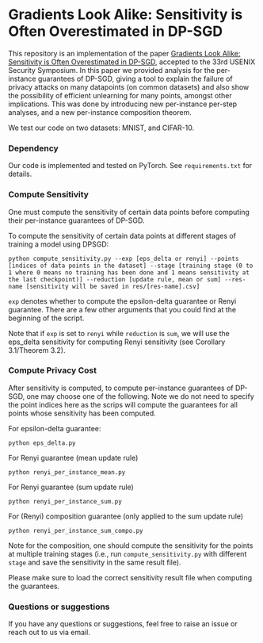 # Gradients Look Alike: Sensitivity is Often Overestimated in DP-SGD

This repository is an implementation of the paper [Gradients Look Alike: Sensitivity is Often Overestimated in DP-SGD](https://arxiv.org/abs/2307.00310), accepted to the 33rd USENIX Security
Symposium. In this paper we provided analysis for the per-instance guarantees of DP-SGD, giving a tool to explain the failure of privacy attacks on many datapoints (on common datasets) and also show the possibility of efficient unlearning for many points, amongst other implications. This was done by introducing new per-instance per-step analyses, and a new per-instance composition theorem.

We test our code on two datasets: MNIST, and CIFAR-10. 

### Dependency
Our code is implemented and tested on PyTorch. See `requirements.txt` for details.

### Compute Sensitivity
One must compute the sensitivity of certain data points before computing their per-instance guarantees of DP-SGD.

To compute the sensitivity of certain data points at different stages of training a model using DPSGD:
```
python compute_sensitivity.py --exp [eps_delta or renyi] --points [indices of data points in the dataset] --stage [training stage (0 to 1 where 0 means no training has been done and 1 means sensitivity at the last checkpoint)] --reduction [update rule, mean or sum] --res-name [sensitivity will be saved in res/[res-name].csv]
```
`exp` denotes whether to compute the epsilon-delta guarantee or Renyi guarantee. There are a few other arguments that you could find at the beginning of the script. 

Note that if `exp` is set to `renyi` while `reduction` is `sum`, we will use the eps_delta sensitivity for computing Renyi sensitivity (see Corollary 3.1/Theorem 3.2).


### Compute Privacy Cost
After sensitivity is computed, to compute per-instance guarantees of DP-SGD, one may choose one of the following.
Note we do not need to specify the point indices here as the scrips will compute the guarantees for all points whose
sensitivity has been computed.

For epsilon-delta guarantee:
```
python eps_delta.py
```

For Renyi guarantee (mean update rule)
```
python renyi_per_instance_mean.py
```

For Renyi guarantee (sum update rule)
```
python renyi_per_instance_sum.py
```

For (Renyi) composition guarantee (only applied to the sum update rule)
```
python renyi_per_instance_sum_compo.py
```
Note for the composition, one should compute the sensitivity for the points at multiple training stages (i.e., run 
`compute_sensitivity.py` with different `stage` and save the sensitivity in the same result file).

Please make sure to load the correct sensitivity result file when computing the guarantees.

### Questions or suggestions
If you have any questions or suggestions, feel free to raise an issue or reach out to us via email.
